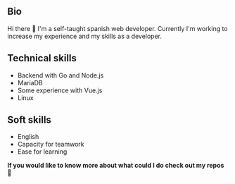## Bio
Hi there 👋 I'm a self-taught spanish web developer. Currently I'm working to increase my
experience and my skills as a developer.

## Technical skills
- Backend with Go and Node.js
- MariaDB
- Some experience with Vue.js
- Linux

## Soft skills
- English
- Capacity for teamwork
- Ease for learning

**If you would like to know more about what could I do check out my repos 👀**
